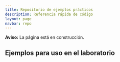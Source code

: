 ```yaml
---
title: Repositorio de ejemplos prácticos
description: Referencia rápida de código
layout: page
navbar: repo
---
```



<div class="alert alert-danger" role="alert" >
  <strong>Aviso:</strong> La página está en construcción.
</div>


## Ejemplos para uso en el laboratorio
